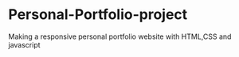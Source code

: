 # Personal-Portfolio-project
Making a responsive personal portfolio website with HTML,CSS and javascript
